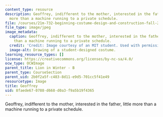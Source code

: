 ```yaml
---
content_type: resource
description: Geoffrey, indifferent to the mother, interested in the father, little
  more than a machine running to a private schedule.
file: /courses/21m-732-beginning-costume-design-and-construction-fall-2008/8faede670788d668d0a3f9a5b19f4365_geoffrey1.jpg
file_type: image/jpeg
image_metadata:
  caption: Geoffrey, indifferent to the mother, interested in the father, little more
    than a machine running to a private schedule.
  credit: 'Credit: Image courtesy of an MIT student. Used with permission.'
  image-alt: Drawing of a student-designed costume.
learning_resource_types: []
license: https://creativecommons.org/licenses/by-nc-sa/4.0/
ocw_type: OCWImage
parent_title: Lion in Winter - B
parent_type: CourseSection
parent_uid: 2b0f2a5f-c483-8d11-e9d5-701cc5f41e49
resourcetype: Image
title: Geoffrey
uid: 8faede67-0788-d668-d0a3-f9a5b19f4365
---
```

Geoffrey, indifferent to the mother, interested in the father, little more than a machine running to a private schedule.
